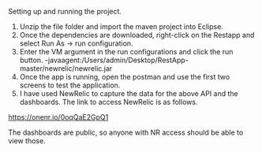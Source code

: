Setting up and running the project.

1. Unzip the file folder and import the maven project into Eclipse.
2. Once the dependencies are downloaded, right-click on the Restapp and select Run As -> run configuration.
3. Enter the VM argument in the run configurations and click the run button.
-javaagent:/Users/admin/Desktop/RestApp-master/newrelic/newrelic.jar
5. Once the app is running, open the postman and use the first two screens to test the application.
6. I have used NewRelic to capture the data for the above API and the dashboards. The link to access NewRelic is as follows.

https://onenr.io/0oqQaE2GpQ1

The dashboards are public, so anyone with NR access should be able to view those.
